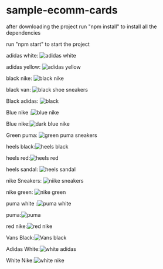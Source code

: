 ﻿# sample-ecomm-cards

after downloading the project run "npm install" to install all the dependencies

run "npm start" to start the project


adidas white: ![adidas white](https://github.com/Hemanth-Kumar-04/sample-ecomm-cards/assets/139763023/f06678af-2d02-4d9b-898f-69553d6effa7)

adidas yellow: ![adidas yellow](https://github.com/Hemanth-Kumar-04/sample-ecomm-cards/assets/139763023/18a4f125-78bf-4765-96be-d0387970a964)

black nike: ![black nike](https://github.com/Hemanth-Kumar-04/sample-ecomm-cards/assets/139763023/964f200b-0d8c-48a1-b482-b27a2dc6cc7f)

black van: ![black shoe sneakers](https://github.com/Hemanth-Kumar-04/sample-ecomm-cards/assets/139763023/0be8b9d6-42ee-43f2-bf7e-62890118acd1)

Black adidas: ![black](https://github.com/Hemanth-Kumar-04/sample-ecomm-cards/assets/139763023/e7f937b7-4feb-4800-be07-7b1ac97765fd)

Blue nike :![blue nike](https://github.com/Hemanth-Kumar-04/sample-ecomm-cards/assets/139763023/d337067d-ef25-42f5-90af-00972335a363)

Blue nike:![dark blue nike](https://github.com/Hemanth-Kumar-04/sample-ecomm-cards/assets/139763023/e809b369-8fff-41f7-b781-da1101cde43a)

Green puma: ![green puma sneakers](https://github.com/Hemanth-Kumar-04/sample-ecomm-cards/assets/139763023/90c57470-0e33-4940-8da3-1be8dbcd5a6c)

heels black:![heels black](https://github.com/Hemanth-Kumar-04/sample-ecomm-cards/assets/139763023/6e24b290-1f14-4519-83a6-96ea93bd7e99)

heels red:![heels red](https://github.com/Hemanth-Kumar-04/sample-ecomm-cards/assets/139763023/2983925f-ab48-408b-824c-2adca2643589)

heels sandal: ![heels sandal](https://github.com/Hemanth-Kumar-04/sample-ecomm-cards/assets/139763023/073d462a-5231-435d-bfa4-d7d09e78504c)

nike Sneakers: ![niike sneakers](https://github.com/Hemanth-Kumar-04/sample-ecomm-cards/assets/139763023/cfc7bc69-ac9f-4e5f-8dd1-4c2b06257217)

nike green: ![nike green](https://github.com/Hemanth-Kumar-04/sample-ecomm-cards/assets/139763023/168e7b80-8d49-4a72-8726-95a7efd8a077)

puma white :![puma white](https://github.com/Hemanth-Kumar-04/sample-ecomm-cards/assets/139763023/528b55af-8157-40bf-bb2b-8d40a58593a2)

puma:![puma](https://github.com/Hemanth-Kumar-04/sample-ecomm-cards/assets/139763023/0e2e4eeb-60e2-460f-942e-5544648c3ff6)

red nike:![red nike](https://github.com/Hemanth-Kumar-04/sample-ecomm-cards/assets/139763023/ce8e3612-0091-4af7-8abe-5182061499b0)

Vans Black:![Vans black](https://github.com/Hemanth-Kumar-04/sample-ecomm-cards/assets/139763023/57cc4a0a-a1c4-423c-b891-510c4f50273c)

Adidas White:![white adidas](https://github.com/Hemanth-Kumar-04/sample-ecomm-cards/assets/139763023/36125e5f-264a-4647-95a4-41a97639f876)

White Nike:![white nike](https://github.com/Hemanth-Kumar-04/sample-ecomm-cards/assets/139763023/0a8099dc-a151-42d7-9e96-3715a2c62f00)








